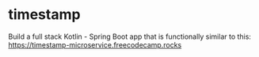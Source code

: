 # timestamp
Build a full stack Kotlin - Spring Boot app that is functionally similar to this: https://timestamp-microservice.freecodecamp.rocks
